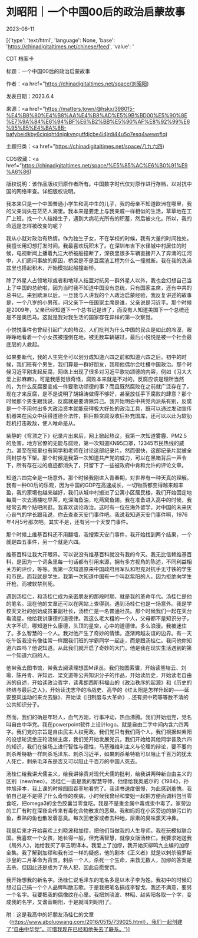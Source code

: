 # 刘昭阳｜一个中国00后的政治启蒙故事

2023-06-11

[{'type': 'text/html', 'language': None, 'base': 'https://chinadigitaltimes.net/chinese/feed', 'value': '

CDT 档案卡

标题：一个中国00后的政治启蒙故事

作者：<a href="https://chinadigitaltimes.net/space/刘昭阳)

发表日期：2023.6.4

来源：<a href="https://matters.town/@hskx/398015-%E4%B8%80%E4%B8%AA%E4%B8%AD%E5%9B%BD00%E5%90%8E%E7%9A%84%E6%94%BF%E6%B2%BB%E5%90%AF%E8%92%99%E6%95%85%E4%BA%8B-bafybeidkby6ciqiqht4njgkvnqutfdjcbe4i4jrdi44u5o7esq4wewpflq)

主题归类：<a href="https://chinadigitaltimes.net/space/八九六四)

CDS收藏：<a href="https://chinadigitaltimes.net/space/%E5%85%AC%E6%B0%91%E9%A6%86)

版权说明：该作品版权归原作者所有。中国数字时代仅对原作进行存档，以对抗中国的网络审查。详细版权说明。





我本来只是一个中国普通小学生和高中生的儿子，我的母亲不知道欧洲在哪里，我的父亲消失在茫茫人海里。我本来是要走上与我亲戚一样相似的生活，草草地在工厂上班，找一个人结婚生子，遇到大病花光所有的积蓄，然后被火化。所以，我的命运是怎样被改变的呢？

我从小就对政治有热情。作为独生子女，不在学校的时候，我有大量的时间独处。我擅长用幻想打发时间。我最喜欢玩积木了。在深圳布吉下水径城中村居住的时候，电视新闻上播着九江大桥被船撞断了，深夜里很多车辆直接开入了奔涌的江河中，人们质问事故的原因，桥梁是不是豆腐渣工程为什么一撞就断。我在我的洗澡盆里也搭起积木，开始模拟起船撞断桥。

除了外星人占领地球或者和地球人结盟对抗另一群外星人以外，我也会幻想自己当上了中国的总统啦，因为当时我不知道中国没有总统，只有国家主席，还有中共的总书记。来到欧洲以后，一旦我与人讲我的个人政治启蒙经验，我反复讲述的故事是，一个八岁的小男孩，问父亲下一任国家主席是谁，父亲说是习近平。那个时候是2009年，父亲已经知道下一个总书记是谁了，而没有人知道美国下一个总统还是不是奥巴马。这就是我对我生活的国家存在异样的第一次察觉。

小悦悦事件也曾经引起广大的热议。人们批判为什么中国的民众是如此的冷漠，眼睁睁地看着一个小女孩被撞倒在地，被无数车辆碾过，最后小悦悦是被一个社会最底层的人救起。

如果要断代，我的人生完全可以划分成知道六四之前和知道六四之后。初中的时候，我们班有个男生，我们算是一群好朋友，我和他偶尔会吐槽中国政治。那个时候习近平刚发起反腐，网络上出现了很多对习近平歌功颂德的内容，例如《习大大爱上彭麻麻》。可是我感觉很奇怪，腐败本来就是不对的，反腐应该是理所当然的，为什么反腐要变成一件要歌功颂德的事？而且既然腐败在之前就广泛存在了，现在才来反腐，是不是说明了胡锦涛做得不够好，甚至放任手下腐败的肆意？那个时候那个男生跟我说，反腐就是要清除异己。我开始明白中共党内派系有别，反腐是一个不用付出多大政治资本就能获得极大好处的政治工具，既可以通过发动宣传机器来在民众中获得道德合法性，把巨额贪腐没收后补充国库，还可以以此为软肋趁机打击政敌，使人唯命是从。

柴静的《穹顶之下》纪录片出来后，网上掀起热议，我第一次知道雾霾、PM2.5的危害，地方官僚的无能与腐败，第一次知道KN95口罩，12345市民热线的威力。甚至在班里也有同学和老师在讨论这部纪录片。然而很快，这部纪录片就被全网封禁与下架。那个时候是我第一次知道共产党的威力，可以在黑箱背后一声令下，所有存在过的痕迹都消失了，只留下了一些被政府中肯和允许的评论文章。

知道六四完全是一场意外。那个时候我刚进入青春期，对世界有一种天真的理解。我有一种00后的乐观，因为中国的GDP在高速成长，一切物质都变得越来越丰盈，我的家境也越来越好，我们从城中村搬进了公寓小区居民楼，我们开始固定地每周一次去酒楼吃早茶，吃深海鱼油，吃燕窝鱼翅。我在准备进入高中的时候，我经常去两个贴吧闲逛。我喜欢谈论政治。这时有一位在海外留学，对中国的未来灰心丧气的学长跟我说，你去查查天安门事件吧。我说我知道天安门事件啊，1976年4月5号那次吧。其实不是，还有另一个天安门事件。

那个时候上维基百科还不用翻墙，我搜索天安门事件，我开始找到两个结果，一个就是四五事件，另一个就是六四。

维基百科让我大开眼界。可以说没有维基百科就没有我的今天。我无比信赖维基百科，是因为一个词条里每一句话都有引用来源，拥有多方视角的陈述，不同利益相关方的评价，等等。我第一次知道原来中国政府用军队和坦克对抗手无寸铁的学生和市民，而我就是学生。我第一次知道中国有一个叫赵紫阳的人，因为拒绝向学生开枪，而被软禁到死。

遇到汤桂仁，和汤桂仁成为亲密朋友的那段时期，就是我的革命年代。汤桂仁是他的笔名。现在他的文章还可以在网站上查得到。遇到汤桂仁也是一场意外。我是学校天文社的创始成员兼副社长，汤桂仁是一名普通社员。那个时候我们一起在天台看流星，他给我讲康德的道德律。我这么老大粗的一个人，父母都不是知识分子，大字不识，哪知道什么康德，头顶的星空，心中的道德律。多么浪漫。我被迷住了。多么智慧的一个人。我对他产生了奇妙的情愫，逐渐跨越友谊的边界。有一天吃午饭我没有像往常一样跟我们班的学霸同学一起走，而是跟汤桂仁。我问他你知道六四吗？他说知道。从此我们就开启了奇妙的大门。他是我在现实生活遇到的第一个知道六四的人。

他带我去图书馆，带我去阅读理想国M译丛。我们按图索骥，开始读熊培云、刘瑜、陈丹青、许知远、梁文道等公共知识分子的作品，开始读历史，开始读老自由派的自述，开始读政治哲学，读弗朗西斯科福山的《政治秩序的起源》和《历史的终结与最后之人》，开始读沈志华的冷战史、高华的《红太阳是怎样升起的——延安整风运动的来龙去脉》、开始读《旧制度与大革命》…还有资中筠等等数不清的公共知识分子。

然而，我们的确是年轻人，血气方刚，行事冲动，热血沸腾。我们开始组党，党名叫自由中华党。我在powerpoint软件上设计logo。就是自由二字中间内含六四两字。我们党的宗旨是自由民主人权宪政。我们党只有我们两个人，我们根据赵紫阳的设想轮流坐庄轮流做主席，我们党开始发展党员，我们开始给其他同学普及六四的知识，我们在操场上进行智性与德性，马基雅维利主义与伦理的辩论，要不要向刺杀希特勒一样刺杀毛泽东、刺杀习近平，如果刺杀希特勒可以阻止千百万的犹太人死亡，刺杀毛泽东是否又可以阻止千百万的中国人死去。

汤桂仁给我讲犬儒主义，给我讲徐贲对现代犬儒的批判，给我讲两种新自由主义的区别（new/neo）。汤桂仁一直是我的智慧导师，他借给我奥威尔的《1984》，孙仲旭译本，我上课的时候囫囵吞枣地看完了。我读书速度很慢，为此感到羞愧。我怕自己是不是得了什么奇怪的疾病，小时候我曾经和堂姐一起把方便面调料包当零食吃，把omega3的金色胶囊当零食吃。我是不是重金属中毒或汞中毒了。家旁边的工厂有时在深夜会传来有毒化合物散发的恶臭。我和妈妈在小区旁边的排污口钓鱼，煮熟的鱼也散发着恶臭。每次回老家或者去种地，尿素的臭味熏天冲鼻。

我是后来才开始喜欢上刘晓波和加缪，把他们当做我的人生导师。我在玩模拟联合国。我喜欢一个女孩，她长得一般，但充满智慧，就像女版汤桂仁。我要求她送我《局外人》，她给我买了李玉明译本。我爱上了加缪，我开始买柳鸣九主编的加缪全集。我了解到加缪和我有过一样的疑惑，他的剧本《正义者》就是以刺杀俄罗斯沙皇的二月革命为背景。刺杀一个人，杀死一个生命，来救无数人，加缪的答案是去杀，但因此还是成为了杀人犯，因此自愿受罚。

我开始想我的新名字。汤桂仁说毛泽东的笔名多是以木子李为姓。我初中的时候幻想过自己搞一个个人品牌叫励志歌。于是我把笔名搞成李智戈。我还不满意，要另一个名字。我要把我的偶像纹在心里。我把刘晓波、林昭、赵紫阳各取一个字，变成我的名字，又谐音朝阳，于是就叫刘昭阳了。

附：这是我高中的好朋友汤桂仁的文章（https://www.aboluowang.com/2016/0515/739025.html），我们一起创建了“自由中华党”，可惜我现在已经和他失去了联系。'}]